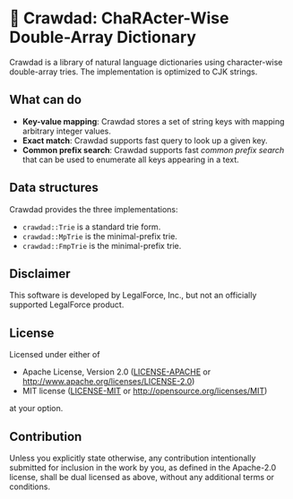 # 🦞 Crawdad: ChaRActer-Wise Double-Array Dictionary

Crawdad is a library of natural language dictionaries using character-wise double-array tries.
The implementation is optimized to CJK strings.

## What can do

- **Key-value mapping**: Crawdad stores a set of string keys with mapping arbitrary integer values.
- **Exact match**: Crawdad supports fast query to look up a given key.
- **Common prefix search**: Crawdad supports fast *common prefix search* that can be used to enumerate all keys appearing in a text.

## Data structures

Crawdad provides the three implementations:

- `crawdad::Trie` is a standard trie form.
- `crawdad::MpTrie` is the minimal-prefix trie.
- `crawdad::FmpTrie` is the minimal-prefix trie.

## Disclaimer

This software is developed by LegalForce, Inc.,
but not an officially supported LegalForce product.

## License

Licensed under either of

 * Apache License, Version 2.0
   ([LICENSE-APACHE](LICENSE-APACHE) or http://www.apache.org/licenses/LICENSE-2.0)
 * MIT license
   ([LICENSE-MIT](LICENSE-MIT) or http://opensource.org/licenses/MIT)

at your option.

## Contribution

Unless you explicitly state otherwise, any contribution intentionally submitted
for inclusion in the work by you, as defined in the Apache-2.0 license, shall be
dual licensed as above, without any additional terms or conditions.
